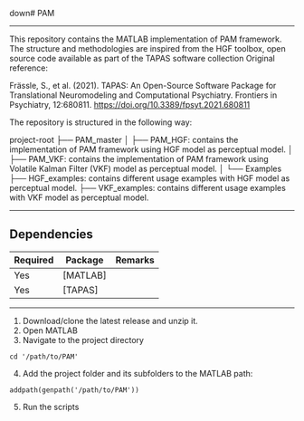 down# PAM 

---

This repository contains the MATLAB implementation of PAM framework. The structure and methodologies are inspired from the HGF toolbox, open source code available as part of the TAPAS software collection
Original reference:

Frässle, S., et al. (2021). TAPAS: An Open-Source Software Package for
Translational Neuromodeling and Computational Psychiatry. Frontiers in
Psychiatry, 12:680811. https://doi.org/10.3389/fpsyt.2021.680811

The repository is structured in the following way:

project-root
├── PAM_master
│   ├── PAM_HGF: contains the implementation of PAM framework using HGF model as perceptual model.
│   ├── PAM_VKF: contains the implementation of PAM framework using Volatile Kalman Filter (VKF) model as perceptual model.
│
└── Examples
    ├── HGF_examples: contains different usage examples with HGF model as perceptual model.
    ├── VKF_examples: contains different usage examples with VKF model as perceptual model.

---- 

## Dependencies 

| Required | Package           | Remarks         |
| ---------|-------------------|-----------------|
| Yes      | [MATLAB]          |                 |
| Yes      | [TAPAS]           |                 |

----

1. Download/clone the latest release and unzip it.
2. Open MATLAB
3. Navigate to the project directory
```
cd '/path/to/PAM'
```
4. Add the project folder and its subfolders to the MATLAB path:
```
addpath(genpath('/path/to/PAM'))
```
5. Run the scripts 
